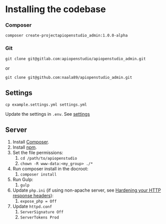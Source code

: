 Installing the codebase
=======================

### Composer

    composer create-projectapiopenstudio_admin:1.0.0-alpha

### Git

    git clone git@gitlab.com:apiopenstudio/apiopenstudio_admin.git

or

    git clone git@github.com:naala89/apiopenstudio_admin.git

Settings
--------

    cp example.settings.yml settings.yml

Update the settings in `.env`.
See [settings](/installation/admin/settings.html)

Server
------

1. Install [Composer][composer].
2. Install [npm][nodejs].
3. Set the file permissions:
    1. `cd /path/to/apiopenstudio`
    2. `chown -R www-data:<my_group> ./*`
4. Run composer install in the docroot:
    1. `composer install`
4. Run Gulp:
    1. `gulp`
5. Update `php.ini` (if using non-apache server,
   see [Hardening your HTTP response headers][hardening_headers]):
    1. `expose_php = Off`
6. Update `httpd.conf`
    1. `ServerSignature Off`
    2. `ServerTokens Prod`

[hardening_headers]: https://scotthelme.co.uk/hardening-your-http-response-headers/#removingheaders

[nodejs]: https://nodejs.org/en/download/package-manager/

[composer]: https://getcomposer.org/
